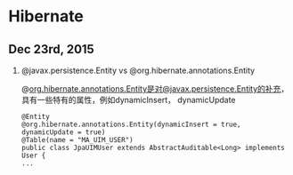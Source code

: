 # Hibernate

## Dec 23rd, 2015

1. @javax.persistence.Entity vs @org.hibernate.annotations.Entity
    
    @org.hibernate.annotations.Entity是对@javax.persistence.Entity的补充，具有一些特有的属性，例如dynamicInsert， dynamicUpdate 

    ```
    @Entity
    @org.hibernate.annotations.Entity(dynamicInsert = true, dynamicUpdate = true)
    @Table(name = "MA_UIM_USER")
    public class JpaUIMUser extends AbstractAuditable<Long> implements User {
    ...
    ```